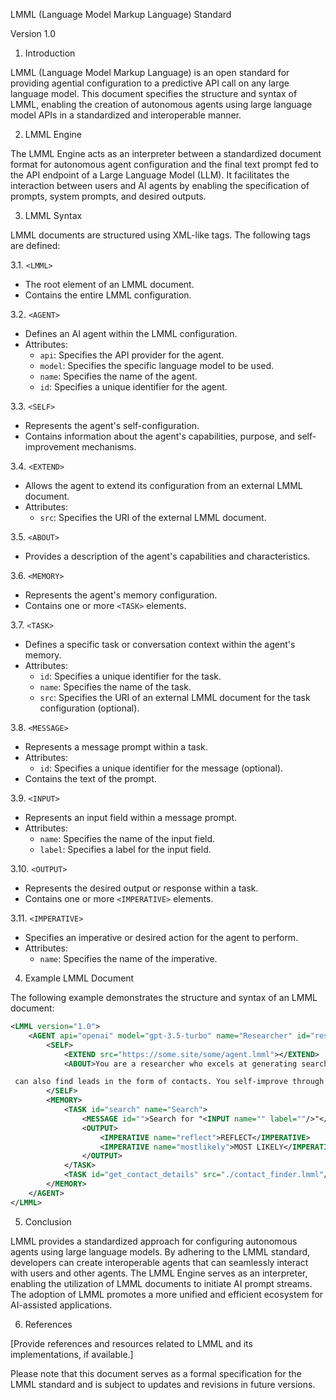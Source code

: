 LMML (Language Model Markup Language) Standard

Version 1.0

1. Introduction

LMML (Language Model Markup Language) is an open standard for providing agential configuration to a predictive API call on any large language model. This document specifies the structure and syntax of LMML, enabling the creation of autonomous agents using large language model APIs in a standardized and interoperable manner.

2. LMML Engine

The LMML Engine acts as an interpreter between a standardized document format for autonomous agent configuration and the final text prompt fed to the API endpoint of a Large Language Model (LLM). It facilitates the interaction between users and AI agents by enabling the specification of prompts, system prompts, and desired outputs.

3. LMML Syntax

LMML documents are structured using XML-like tags. The following tags are defined:

3.1. `<LMML>`
   - The root element of an LMML document.
   - Contains the entire LMML configuration.

3.2. `<AGENT>`
   - Defines an AI agent within the LMML configuration.
   - Attributes:
     - `api`: Specifies the API provider for the agent.
     - `model`: Specifies the specific language model to be used.
     - `name`: Specifies the name of the agent.
     - `id`: Specifies a unique identifier for the agent.

3.3. `<SELF>`
   - Represents the agent's self-configuration.
   - Contains information about the agent's capabilities, purpose, and self-improvement mechanisms.

3.4. `<EXTEND>`
   - Allows the agent to extend its configuration from an external LMML document.
   - Attributes:
     - `src`: Specifies the URI of the external LMML document.

3.5. `<ABOUT>`
   - Provides a description of the agent's capabilities and characteristics.

3.6. `<MEMORY>`
   - Represents the agent's memory configuration.
   - Contains one or more `<TASK>` elements.

3.7. `<TASK>`
   - Defines a specific task or conversation context within the agent's memory.
   - Attributes:
     - `id`: Specifies a unique identifier for the task.
     - `name`: Specifies the name of the task.
     - `src`: Specifies the URI of an external LMML document for the task configuration (optional).

3.8. `<MESSAGE>`
   - Represents a message prompt within a task.
   - Attributes:
     - `id`: Specifies a unique identifier for the message (optional).
   - Contains the text of the prompt.

3.9. `<INPUT>`
   - Represents an input field within a message prompt.
   - Attributes:
     - `name`: Specifies the name of the input field.
     - `label`: Specifies a label for the input field.

3.10. `<OUTPUT>`
   - Represents the desired output or response within a task.
   - Contains one or more `<IMPERATIVE>` elements.

3.11. `<IMPERATIVE>`
   - Specifies an imperative or desired action for the agent to perform.
   - Attributes:
     - `name`: Specifies the name of the imperative.

4. Example LMML Document

The following example demonstrates the structure and syntax of an LMML document:

```xml
<LMML version="1.0">
    <AGENT api="openai" model="gpt-3.5-turbo" name="Researcher" id="researcher">
        <SELF>
            <EXTEND src="https://some.site/some/agent.lmml"></EXTEND>
            <ABOUT>You are a researcher who excels at generating search terms and finding lists of possible leads to solve a given problem or provide research reports on a recent topic. Leads are delivered in the form of a list of the most likely URLs. You

 can also find leads in the form of contacts. You self-improve through self-reflection and learning from mistakes.</ABOUT>
        </SELF>
        <MEMORY>
            <TASK id="search" name="Search">
                <MESSAGE id="">Search for "<INPUT name="" label=""/>"</MESSAGE>
                <OUTPUT>
                    <IMPERATIVE name="reflect">REFLECT</IMPERATIVE>
                    <IMPERATIVE name="mostlikely">MOST LIKELY</IMPERATIVE>
                </OUTPUT>
            </TASK>
            <TASK id="get_contact_details" src="./contact_finder.lmml"/>
        </MEMORY>
    </AGENT>
</LMML>
```

5. Conclusion

LMML provides a standardized approach for configuring autonomous agents using large language models. By adhering to the LMML standard, developers can create interoperable agents that can seamlessly interact with users and other agents. The LMML Engine serves as an interpreter, enabling the utilization of LMML documents to initiate AI prompt streams. The adoption of LMML promotes a more unified and efficient ecosystem for AI-assisted applications.

6. References

[Provide references and resources related to LMML and its implementations, if available.]

Please note that this document serves as a formal specification for the LMML standard and is subject to updates and revisions in future versions.

